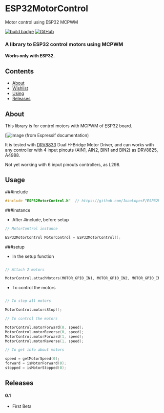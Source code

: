 # ESP32MotorControl
Motor control using ESP32 MCPWM

<a href="#releases">![build badge](https://img.shields.io/badge/version-v0.1.0-blue.svg)</a> 
<a href="https://github.com/JoaoLopesF/ESP32MotorControl/blob/master/LICENSE.txt">![GitHub](https://img.shields.io/github/license/mashape/apistatus.svg)</a>

### A library to ESP32 control motors using MCPWM

#### Works only with ESP32. 

## Contents
 - [About](#about)
 - [Wishlist](#wishlist)
 - [Using](#usage)
 - [Releases](#releases)

## About

This library is for control motors with MCPWM of ESP32 board.

[![image](https://docs.espressif.com/projects/esp-idf/en/latest/_images/mcpwm-brushed-dc-control.png)
(from Espressif documentation)

It is tested with [DRV8833](http://www.ti.com/lit/ds/symlink/drv8833.pdf) Dual H-Bridge Motor Driver,
and can works with any controller with 4 input pinouts (AIN1, AIN2, BIN1 and BIN2) as DRV8825, A4988.

Not yet working with 6 input pinouts controllers, as L298.


## Usage

###include

```cpp
#include "ESP32MotorControl.h" 	// https://github.com/JoaoLopesF/ESP32MotorControl
```
###instance
- After #include, before setup
```cpp
// MotorControl instance

ESP32MotorControl MotorControl = ESP32MotorControl();
```
###setup

- In the setup function 
```cpp

// Attach 2 motors

MotorControl.attachMotors(MOTOR_GPIO_IN1, MOTOR_GPIO_IN2, MOTOR_GPIO_IN3, MOTOR_GPIO_IN4);

```
- To control the motors

```cpp

// To stop all motors

MotorControl.motorsStop();

// To control the motors

MotorControl.motorForward(0, speed);
MotorControl.motorReverse(0, speed);
MotorControl.motorForward(1, speed);
MotorControl.motorReverse(1, speed);

// To get info about motors

speed = getMotorSpeed(0);
forward = isMotorForward(0);
stopped = isMotorStopped(0);

```

## Releases

#### 0.1
- First Beta

